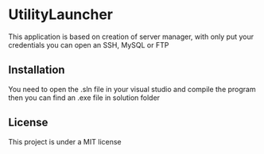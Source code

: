 # UtilityLauncher
This application is based on creation of server manager, with only put your credentials you can open an SSH, MySQL or FTP

## Installation 
You need to open the .sln file in your visual studio and compile the program then you can find an .exe file in solution folder

## License 
This project is under a MIT license
